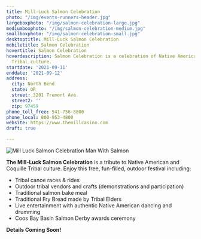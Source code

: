 ```yaml
---
title: Mill-Luck Salmon Celebration
photo: "/img/events-runners-header.jpg"
largeboxphoto: "/img/salmon-celebration-large.jpg"
mediumboxphoto: "/img/salmon-celebration-medium.jpg"
smallboxphoto: "/img/salmon-celebration-small.jpg"
desktoptitle: Mill-Luck Salmon Celebration
mobiletitle: Salmon Celebration
hovertitle: Salmon Celebration
hoverdescription: Salmon Celebration is a celebration of Native American and Coquille
  Tribal culture.
startdate: '2021-09-11'
enddate: '2021-09-12'
address:
  city: North Bend
  state: OR
  street: 3201 Tremont Ave.
  street2: ''
  zip: 97459
phone_toll_free: 541-756-8800
phone_local: 800-953-4800
website: https://www.themillcasino.com
draft: true

---
```

![Mill Luck Salmon Celebration Man With Salmon](/img/salmon-celebration-medium.jpg)

**The Mill-Luck Salmon Celebration** is a tribute to Native American and Coquille Tribal culture. Enjoy this free, fun-filled, outdoor festival including:

* Tribal canoe races & rides
* Outdoor tribal vendors and crafts (demonstrations and participation)
* Traditional salmon bake meal
* Traditional Fry Bread made by Tribal Elders
* Live entertainment with authentic Native American dancing and drumming
* Coos Bay Basin Salmon Derby awards ceremony

**Details Coming Soon!**